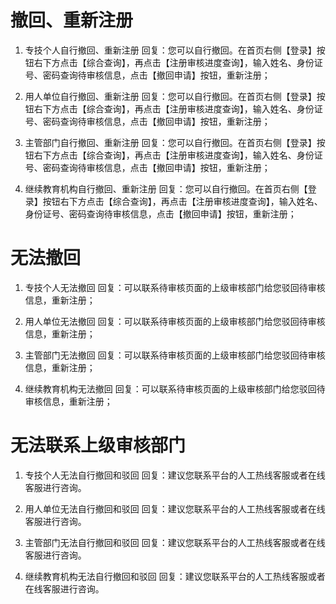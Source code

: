 # 撤回、重新注册

1. 专技个人自行撤回、重新注册
回复：您可以自行撤回。在首页右侧【登录】按钮右下方点击【综合查询】，再点击【注册审核进度查询】，输入姓名、身份证号、密码查询待审核信息，点击【撤回申请】按钮，重新注册；

2. 用人单位自行撤回、重新注册
回复：您可以自行撤回。在首页右侧【登录】按钮右下方点击【综合查询】，再点击【注册审核进度查询】，输入姓名、身份证号、密码查询待审核信息，点击【撤回申请】按钮，重新注册；

3. 主管部门自行撤回、重新注册
回复：您可以自行撤回。在首页右侧【登录】按钮右下方点击【综合查询】，再点击【注册审核进度查询】，输入姓名、身份证号、密码查询待审核信息，点击【撤回申请】按钮，重新注册；

4. 继续教育机构自行撤回、重新注册
回复：您可以自行撤回。在首页右侧【登录】按钮右下方点击【综合查询】，再点击【注册审核进度查询】，输入姓名、身份证号、密码查询待审核信息，点击【撤回申请】按钮，重新注册；

# 无法撤回
1. 专技个人无法撤回
回复：可以联系待审核页面的上级审核部门给您驳回待审核信息，重新注册；

2. 用人单位无法撤回
回复：可以联系待审核页面的上级审核部门给您驳回待审核信息，重新注册；

3. 主管部门无法撤回
回复：可以联系待审核页面的上级审核部门给您驳回待审核信息，重新注册；

4. 继续教育机构无法撤回
回复：可以联系待审核页面的上级审核部门给您驳回待审核信息，重新注册；


# 无法联系上级审核部门
1. 专技个人无法自行撤回和驳回
回复：建议您联系平台的人工热线客服或者在线客服进行咨询。

2. 用人单位无法自行撤回和驳回
回复：建议您联系平台的人工热线客服或者在线客服进行咨询。

3. 主管部门无法自行撤回和驳回
回复：建议您联系平台的人工热线客服或者在线客服进行咨询。

4. 继续教育机构无法自行撤回和驳回
回复：建议您联系平台的人工热线客服或者在线客服进行咨询。